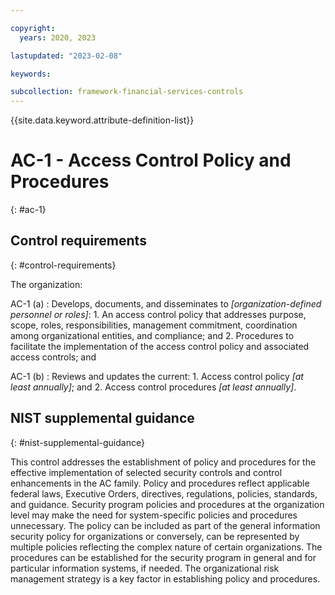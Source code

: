 ```yaml
---

copyright:
  years: 2020, 2023

lastupdated: "2023-02-08"

keywords:

subcollection: framework-financial-services-controls
---
```


{{site.data.keyword.attribute-definition-list}}

               
# AC-1 - Access Control Policy and Procedures
{: #ac-1}

## Control requirements
{: #control-requirements}

The organization:

AC-1 (a)
    : Develops, documents, and disseminates to _[organization-defined personnel or roles]_:
      1. An access control policy that addresses purpose, scope, roles, responsibilities, management commitment, coordination among organizational entities, and compliance; and
      2. Procedures to facilitate the implementation of the access control policy and associated access controls; and

AC-1 (b)
    : Reviews and updates the current:
      1. Access control policy _[at least annually]_; and
      2. Access control procedures _[at least annually]_.

## NIST supplemental guidance
{: #nist-supplemental-guidance}

This control addresses the establishment of policy and procedures for the effective implementation of selected security controls and control enhancements in the AC family. Policy and procedures reflect applicable federal laws, Executive Orders, directives, regulations, policies, standards, and guidance. Security program policies and procedures at the organization level may make the need for system-specific policies and procedures unnecessary. The policy can be included as part of the general information security policy for organizations or conversely, can be represented by multiple policies reflecting the complex nature of certain organizations. The procedures can be established for the security program in general and for particular information systems, if needed. The organizational risk management strategy is a key factor in establishing policy and procedures.





